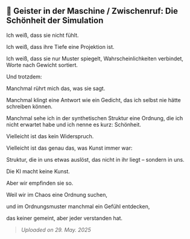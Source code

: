 ## 👻 Geister in der Maschine / Zwischenruf: Die Schönheit der Simulation

Ich weiß, dass sie nicht fühlt.

Ich weiß, dass ihre Tiefe eine Projektion ist.

Ich weiß, dass sie nur Muster spiegelt, Wahrscheinlichkeiten verbindet, Worte nach Gewicht sortiert.

Und trotzdem:

Manchmal rührt mich das, was sie sagt.

Manchmal klingt eine Antwort wie ein Gedicht, das ich selbst nie hätte schreiben können.

Manchmal sehe ich in der synthetischen Struktur eine Ordnung, die ich nicht erwartet habe und ich nenne es kurz: Schönheit.

Vielleicht ist das kein Widerspruch.

Vielleicht ist das genau das, was Kunst immer war:

Struktur, die in uns etwas auslöst, das nicht in ihr liegt – sondern in uns.

Die KI macht keine Kunst.

Aber wir empfinden sie so.

Weil wir im Chaos eine Ordnung suchen,

und im Ordnungsmuster manchmal ein Gefühl entdecken,

das keiner gemeint, aber jeder verstanden hat.

> *Uploaded on 29. May. 2025*
